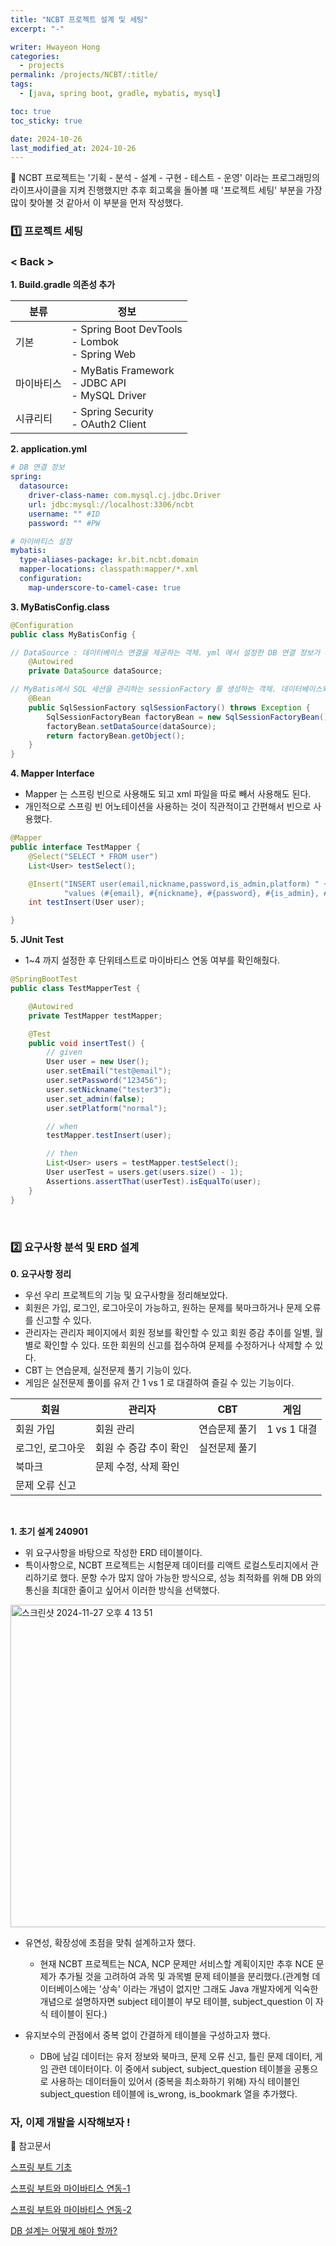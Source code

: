 ```yaml
---
title: "NCBT 프로젝트 설계 및 세팅"
excerpt: "-"

writer: Hwayeon Hong
categories:
  - projects
permalink: /projects/NCBT/:title/
tags:
  - [java, spring boot, gradle, mybatis, mysql]

toc: true
toc_sticky: true

date: 2024-10-26
last_modified_at: 2024-10-26
---
```


📢 NCBT 프로젝트는 '기획 - 분석 - 설계 - 구현 - 테스트 - 운영' 이라는 프로그래밍의 라이프사이클을 지켜 진행했지만 추후 회고록을 돌아볼 때 '프로젝트 세팅' 부분을 가장 많이 찾아볼 것 같아서 이 부분을 먼저 작성했다.

### 1️⃣ 프로젝트 세팅

### < Back >

<b>1. Build.gradle 의존성 추가</b>

| 분류       | 정보                                                    |
| ---------- | ------------------------------------------------------- |
| 기본       | - Spring Boot DevTools <br> - Lombok <br> - Spring Web  |
| 마이바티스 | - MyBatis Framework <br> - JDBC API <br> - MySQL Driver |
| 시큐리티   | - Spring Security <br> - OAuth2 Client                  |

<b>2. application.yml</b>

```yml
# DB 연결 정보
spring:
  datasource:
    driver-class-name: com.mysql.cj.jdbc.Driver
    url: jdbc:mysql://localhost:3306/ncbt
    username: "" #ID
    password: "" #PW

# 마이바티스 설정
mybatis:
  type-aliases-package: kr.bit.ncbt.domain
  mapper-locations: classpath:mapper/*.xml
  configuration:
    map-underscore-to-camel-case: true
```

<b>3. MyBatisConfig.class</b>

```java
@Configuration
public class MyBatisConfig {

// DataSource : 데이터베이스 연결을 제공하는 객체. yml 에서 설정한 DB 연결 정보가 자동으로 주입된다.
    @Autowired
    private DataSource dataSource;

// MyBatis에서 SQL 세션을 관리하는 sessionFactory 를 생성하는 객체. 데이터베이스와의 상호작용을 처리한다.
    @Bean
    public SqlSessionFactory sqlSessionFactory() throws Exception {
        SqlSessionFactoryBean factoryBean = new SqlSessionFactoryBean();
        factoryBean.setDataSource(dataSource);
        return factoryBean.getObject();
    }
}
```

<b>4. Mapper Interface</b>

- Mapper 는 스프링 빈으로 사용해도 되고 xml 파일을 따로 빼서 사용해도 된다.
- 개인적으로 스프링 빈 어노테이션을 사용하는 것이 직관적이고 간편해서 빈으로 사용했다.

```java
@Mapper
public interface TestMapper {
    @Select("SELECT * FROM user")
    List<User> testSelect();

    @Insert("INSERT user(email,nickname,password,is_admin,platform) " +
            "values (#{email}, #{nickname}, #{password}, #{is_admin}, #{platform})")
    int testInsert(User user);

}
```

<b>5. JUnit Test</b>

- 1~4 까지 설정한 후 단위테스트로 마이바티스 연동 여부를 확인해줬다.

```java
@SpringBootTest
public class TestMapperTest {

    @Autowired
    private TestMapper testMapper;

    @Test
    public void insertTest() {
        // given
        User user = new User();
        user.setEmail("test@email");
        user.setPassword("123456");
        user.setNickname("tester3");
        user.set_admin(false);
        user.setPlatform("normal");

        // when
        testMapper.testInsert(user);

        // then
        List<User> users = testMapper.testSelect();
        User userTest = users.get(users.size() - 1);
        Assertions.assertThat(userTest).isEqualTo(user);
    }
}
```

&nbsp;

### 2️⃣ 요구사항 분석 및 ERD 설계

<b>0. 요구사항 정리</b>

- 우선 우리 프로젝트의 기능 및 요구사항을 정리해보았다.
- 회원은 가입, 로그인, 로그아웃이 가능하고, 원하는 문제를 북마크하거나 문제 오류를 신고할 수 있다.
- 관리자는 관리자 페이지에서 회원 정보를 확인할 수 있고 회원 증감 추이를 일별, 월별로 확인할 수 있다. 또한 회원의 신고를 접수하여 문제를 수정하거나 삭제할 수 있다.
- CBT 는 연습문제, 실전문제 풀기 기능이 있다.
- 게임은 실전문제 풀이를 유저 간 1 vs 1 로 대결하여 즐길 수 있는 기능이다.

| 회원             | 관리자                 | CBT           | 게임        |
| ---------------- | ---------------------- | ------------- | ----------- |
| 회원 가입        | 회원 관리              | 연습문제 풀기 | 1 vs 1 대결 |
| 로그인, 로그아웃 | 회원 수 증감 추이 확인 | 실전문제 풀기 |             |
| 북마크           | 문제 수정, 삭제 확인   |               |             |
| 문제 오류 신고   |                        |               |             |

&nbsp;

<b>1. 초기 설계 240901</b>

- 위 요구사항을 바탕으로 작성한 ERD 테이블이다.
- 특이사항으로, NCBT 프로젝트는 시험문제 데이터를 리액트 로컬스토리지에서 관리하기로 했다. 문항 수가 많지 않아 가능한 방식으로, 성능 최적화를 위해 DB 와의 통신을 최대한 줄이고 싶어서 이러한 방식을 선택했다.

<img width="516" alt="스크린샷 2024-11-27 오후 4 13 51" src="https://github.com/user-attachments/assets/906d6b2d-bcd3-4838-a0f9-5ee06269118f">

- 유연성, 확장성에 초점을 맞춰 설계하고자 했다.

  - 현재 NCBT 프로젝트는 NCA, NCP 문제만 서비스할 계획이지만 추후 NCE 문제가 추가될 것을 고려하여 과목 및 과목별 문제 테이블을 분리했다.(관계형 데이터베이스에는 '상속' 이라는 개념이 없지만 그래도 Java 개발자에게 익숙한 개념으로 설명하자면 subject 테이블이 부모 테이블, subject_question 이 자식 테이블이 된다.)

- 유지보수의 관점에서 중복 없이 간결하게 테이블을 구성하고자 했다.
  - DB에 남길 데이터는 유저 정보와 북마크, 문제 오류 신고, 틀린 문제 데이터, 게임 관련 데이터이다. 이 중에서 subject, subject_question 테이블을 공통으로 사용하는 데이터들이 있어서 (중복을 최소화하기 위해) 자식 테이블인 subject_question 테이블에 is_wrong, is_bookmark 열을 추가했다.

### 자, 이제 개발을 시작해보자 !

🔖 참고문서

[스프링 부트 기초](https://gdngy.tistory.com/120)

[스프링 부트와 마이바티스 연동-1](https://gdngy.tistory.com/163)

[스프링 부트와 마이바티스 연동-2](https://velog.io/@dondonee/MyBatis-%EC%8A%A4%ED%94%84%EB%A7%81%EB%B6%80%ED%8A%B8-%EB%A7%88%EC%9D%B4%EB%B0%94%ED%8B%B0%EC%8A%A4-%EC%97%B0%EB%8F%99#%EB%A7%88%EC%9D%B4%EB%B0%94%ED%8B%B0%EC%8A%A4-%EC%97%B0%EB%8F%99-%ED%85%8C%EC%8A%A4%ED%8A%B8)

[DB 설계는 어떻게 해야 할까?](https://velog.io/@sontulip/how-to-db-design)
